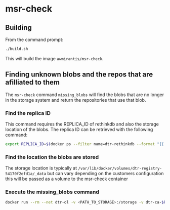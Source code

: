 # msr-check

## Building
From the command prompt:
```bash
./build.sh
```
This will build the image `awmirantis/msr-check`.

## Finding unknown blobs and the repos that are afilliated to them
The `msr-check` command `missing_blobs` will find the blobs that are no longer in the storage system and return the repositories that use that blob.
### Find the replica ID
This command requires the REPLICA_ID of rethinkdb and also the storage location of the blobs.
The replica ID can be retrieved with the following command:
```bash
export REPLICA_ID=$(docker ps --filter name=dtr-rethinkdb --format "{{ .Names }}" | cut -d"-" -f3)
```
### Find the location the blobs are stored
The storage location is typically at `/var/lib/docker/volumes/dtr-registry-54170f2efd1a/_data` but can vary depending on the customers configuration this will be passed as a volume to the msr-check container
### Execute the missing_blobs command
```bash
docker run --rm --net dtr-ol -v <PATH_TO_STORAGE>:/storage -v dtr-ca-$REPLICA_ID:/ca awmirantis/msr-check missing_blobs  --replica_id  $REPLICA_ID
```
